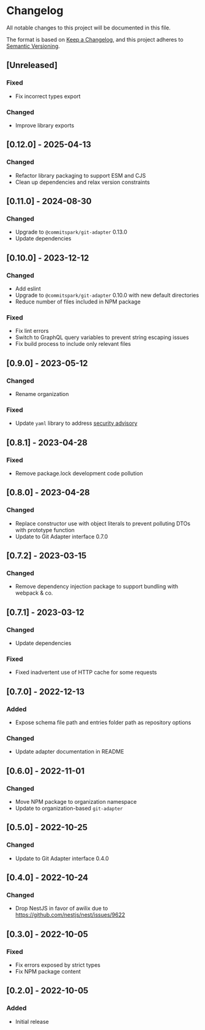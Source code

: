 # Changelog

All notable changes to this project will be documented in this file.

The format is based on [Keep a Changelog](https://keepachangelog.com/en/1.0.0/),
and this project adheres to [Semantic Versioning](https://semver.org/spec/v2.0.0.html).

## [Unreleased]

### Fixed

- Fix incorrect types export

### Changed

- Improve library exports

## [0.12.0] - 2025-04-13

### Changed

- Refactor library packaging to support ESM and CJS
- Clean up dependencies and relax version constraints

## [0.11.0] - 2024-08-30

### Changed

- Upgrade to `@commitspark/git-adapter` 0.13.0
- Update dependencies

## [0.10.0] - 2023-12-12

### Changed

- Add eslint
- Upgrade to `@commitspark/git-adapter` 0.10.0 with new default directories
- Reduce number of files included in NPM package

### Fixed

- Fix lint errors
- Switch to GraphQL query variables to prevent string escaping issues
- Fix build process to include only relevant files

## [0.9.0] - 2023-05-12

### Changed

- Rename organization

### Fixed

- Update `yaml` library to address [security advisory](https://github.com/advisories/GHSA-f9xv-q969-pqx4)

## [0.8.1] - 2023-04-28

### Fixed

- Remove package.lock development code pollution

## [0.8.0] - 2023-04-28

### Changed

- Replace constructor use with object literals to prevent polluting DTOs with prototype function
- Update to Git Adapter interface 0.7.0

## [0.7.2] - 2023-03-15

### Changed

- Remove dependency injection package to support bundling with webpack & co.

## [0.7.1] - 2023-03-12

### Changed

- Update dependencies

### Fixed

- Fixed inadvertent use of HTTP cache for some requests

## [0.7.0] - 2022-12-13

### Added

- Expose schema file path and entries folder path as repository options

### Changed

- Update adapter documentation in README

## [0.6.0] - 2022-11-01

### Changed

- Move NPM package to organization namespace
- Update to organization-based `git-adapter`

## [0.5.0] - 2022-10-25

### Changed

- Update to Git Adapter interface 0.4.0

## [0.4.0] - 2022-10-24

### Changed

- Drop NestJS in favor of awilix due to https://github.com/nestjs/nest/issues/9622

## [0.3.0] - 2022-10-05

### Fixed

- Fix errors exposed by strict types
- Fix NPM package content

## [0.2.0] - 2022-10-05

### Added

- Initial release
